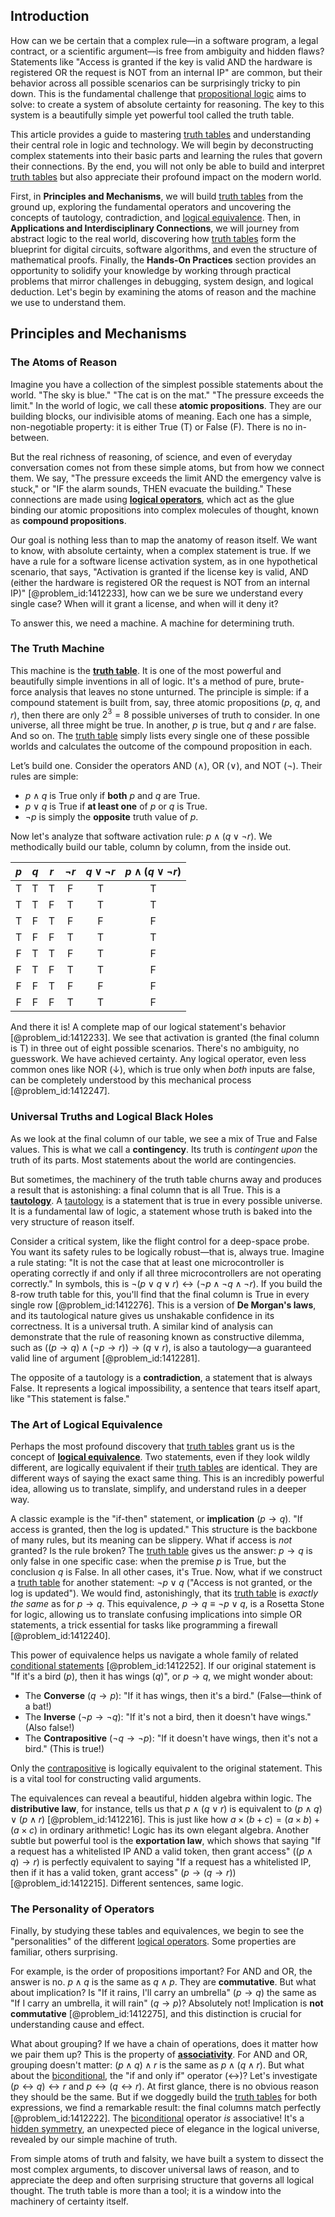 ## Introduction
How can we be certain that a complex rule—in a software program, a legal contract, or a scientific argument—is free from ambiguity and hidden flaws? Statements like "Access is granted if the key is valid AND the hardware is registered OR the request is NOT from an internal IP" are common, but their behavior across all possible scenarios can be surprisingly tricky to pin down. This is the fundamental challenge that [propositional logic](@article_id:143041) aims to solve: to create a system of absolute certainty for reasoning. The key to this system is a beautifully simple yet powerful tool called the truth table.

This article provides a guide to mastering [truth tables](@article_id:145188) and understanding their central role in logic and technology. We will begin by deconstructing complex statements into their basic parts and learning the rules that govern their connections. By the end, you will not only be able to build and interpret [truth tables](@article_id:145188) but also appreciate their profound impact on the modern world.

First, in **Principles and Mechanisms**, we will build [truth tables](@article_id:145188) from the ground up, exploring the fundamental operators and uncovering the concepts of tautology, contradiction, and [logical equivalence](@article_id:146430). Then, in **Applications and Interdisciplinary Connections**, we will journey from abstract logic to the real world, discovering how [truth tables](@article_id:145188) form the blueprint for digital circuits, software algorithms, and even the structure of mathematical proofs. Finally, the **Hands-On Practices** section provides an opportunity to solidify your knowledge by working through practical problems that mirror challenges in debugging, system design, and logical deduction. Let's begin by examining the atoms of reason and the machine we use to understand them.

## Principles and Mechanisms

### The Atoms of Reason

Imagine you have a collection of the simplest possible statements about the world. "The sky is blue." "The cat is on the mat." "The pressure exceeds the limit." In the world of logic, we call these **atomic propositions**. They are our building blocks, our indivisible atoms of meaning. Each one has a simple, non-negotiable property: it is either True (T) or False (F). There is no in-between.

But the real richness of reasoning, of science, and even of everyday conversation comes not from these simple atoms, but from how we connect them. We say, "The pressure exceeds the limit AND the emergency valve is stuck," or "IF the alarm sounds, THEN evacuate the building." These connections are made using **[logical operators](@article_id:142011)**, which act as the glue binding our atomic propositions into complex molecules of thought, known as **compound propositions**.

Our goal is nothing less than to map the anatomy of reason itself. We want to know, with absolute certainty, when a complex statement is true. If we have a rule for a software license activation system, as in one hypothetical scenario, that says, "Activation is granted if the license key is valid, AND (either the hardware is registered OR the request is NOT from an internal IP)" [@problem_id:1412233], how can we be sure we understand every single case? When will it grant a license, and when will it deny it?

To answer this, we need a machine. A machine for determining truth.

### The Truth Machine

This machine is the **[truth table](@article_id:169293)**. It is one of the most powerful and beautifully simple inventions in all of logic. It's a method of pure, brute-force analysis that leaves no stone unturned. The principle is simple: if a compound statement is built from, say, three atomic propositions ($p$, $q$, and $r$), then there are only $2^3 = 8$ possible universes of truth to consider. In one universe, all three might be true. In another, $p$ is true, but $q$ and $r$ are false. And so on. The [truth table](@article_id:169293) simply lists every single one of these possible worlds and calculates the outcome of the compound proposition in each.

Let’s build one. Consider the operators AND ($\land$), OR ($\lor$), and NOT ($\neg$). Their rules are simple:
*   $p \land q$ is True only if **both** $p$ and $q$ are True.
*   $p \lor q$ is True if **at least one** of $p$ or $q$ is True.
*   $\neg p$ is simply the **opposite** truth value of $p$.

Now let's analyze that software activation rule: $p \land (q \lor \neg r)$. We methodically build our table, column by column, from the inside out.

| $p$ | $q$ | $r$ | $\neg r$ | $q \lor \neg r$ | $p \land (q \lor \neg r)$ |
|:---:|:---:|:---:|:--------:|:---------------:|:-------------------------:|
| T   | T   | T   | F        | T               | T                         |
| T   | T   | F   | T        | T               | T                         |
| T   | F   | T   | F        | F               | F                         |
| T   | F   | F   | T        | T               | T                         |
| F   | T   | T   | F        | T               | F                         |
| F   | T   | F   | T        | T               | F                         |
| F   | F   | T   | F        | F               | F                         |
| F   | F   | F   | T        | T               | F                         |

And there it is! A complete map of our logical statement's behavior [@problem_id:1412233]. We see that activation is granted (the final column is T) in three out of eight possible scenarios. There's no ambiguity, no guesswork. We have achieved certainty. Any logical operator, even less common ones like NOR ($\downarrow$), which is true only when *both* inputs are false, can be completely understood by this mechanical process [@problem_id:1412247].

### Universal Truths and Logical Black Holes

As we look at the final column of our table, we see a mix of True and False values. This is what we call a **contingency**. Its truth is *contingent upon* the truth of its parts. Most statements about the world are contingencies.

But sometimes, the machinery of the truth table churns away and produces a result that is astonishing: a final column that is all True. This is a **[tautology](@article_id:143435)**. A [tautology](@article_id:143435) is a statement that is true in every possible universe. It is a fundamental law of logic, a statement whose truth is baked into the very structure of reason itself.

Consider a critical system, like the flight control for a deep-space probe. You want its safety rules to be logically robust—that is, always true. Imagine a rule stating: "It is not the case that at least one microcontroller is operating correctly if and only if all three microcontrollers are not operating correctly." In symbols, this is $\neg(p \lor q \lor r) \leftrightarrow (\neg p \land \neg q \land \neg r)$. If you build the 8-row truth table for this, you'll find that the final column is True in every single row [@problem_id:1412276]. This is a version of **De Morgan's laws**, and its tautological nature gives us unshakable confidence in its correctness. It is a universal truth. A similar kind of analysis can demonstrate that the rule of reasoning known as constructive dilemma, such as $((p \rightarrow q) \land (\neg p \rightarrow r)) \rightarrow (q \lor r)$, is also a tautology—a guaranteed valid line of argument [@problem_id:1412281].

The opposite of a tautology is a **contradiction**, a statement that is always False. It represents a logical impossibility, a sentence that tears itself apart, like "This statement is false."

### The Art of Logical Equivalence

Perhaps the most profound discovery that [truth tables](@article_id:145188) grant us is the concept of **[logical equivalence](@article_id:146430)**. Two statements, even if they look wildly different, are logically equivalent if their [truth tables](@article_id:145188) are identical. They are different ways of saying the exact same thing. This is an incredibly powerful idea, allowing us to translate, simplify, and understand rules in a deeper way.

A classic example is the "if-then" statement, or **implication** ($p \to q$). "If access is granted, then the log is updated." This structure is the backbone of many rules, but its meaning can be slippery. What if access is *not* granted? Is the rule broken? The [truth table](@article_id:169293) gives us the answer: $p \to q$ is only false in one specific case: when the premise $p$ is True, but the conclusion $q$ is False. In all other cases, it's True. Now, what if we construct a [truth table](@article_id:169293) for another statement: $\neg p \lor q$ ("Access is not granted, or the log is updated"). We would find, astonishingly, that its [truth table](@article_id:169293) is *exactly the same* as for $p \to q$. This equivalence, $p \to q \equiv \neg p \lor q$, is a Rosetta Stone for logic, allowing us to translate confusing implications into simple OR statements, a trick essential for tasks like programming a firewall [@problem_id:1412240].

This power of equivalence helps us navigate a whole family of related [conditional statements](@article_id:268326) [@problem_id:1412252]. If our original statement is "If it's a bird ($p$), then it has wings ($q$)", or $p \to q$, we might wonder about:
*   The **Converse** ($q \to p$): "If it has wings, then it's a bird." (False—think of a bat!)
*   The **Inverse** ($\neg p \to \neg q$): "If it's not a bird, then it doesn't have wings." (Also false!)
*   The **Contrapositive** ($\neg q \to \neg p$): "If it doesn't have wings, then it's not a bird." (This is true!)

Only the [contrapositive](@article_id:264838) is logically equivalent to the original statement. This is a vital tool for constructing valid arguments.

The equivalences can reveal a beautiful, hidden algebra within logic. The **distributive law**, for instance, tells us that $p \land (q \lor r)$ is equivalent to $(p \land q) \lor (p \land r)$ [@problem_id:1412216]. This is just like how $a \times (b+c) = (a \times b) + (a \times c)$ in ordinary arithmetic! Logic has its own elegant algebra. Another subtle but powerful tool is the **exportation law**, which shows that saying "If a request has a whitelisted IP AND a valid token, then grant access" ($(p \land q) \to r$) is perfectly equivalent to saying "If a request has a whitelisted IP, then if it has a valid token, grant access" ($p \to (q \to r)$) [@problem_id:1412215]. Different sentences, same logic.

### The Personality of Operators

Finally, by studying these tables and equivalences, we begin to see the "personalities" of the different [logical operators](@article_id:142011). Some properties are familiar, others surprising.

For example, is the order of propositions important? For AND and OR, the answer is no. $p \land q$ is the same as $q \land p$. They are **commutative**. But what about implication? Is "If it rains, I'll carry an umbrella" ($p \to q$) the same as "If I carry an umbrella, it will rain" ($q \to p$)? Absolutely not! Implication is **not commutative** [@problem_id:1412275], and this distinction is crucial for understanding cause and effect.

What about grouping? If we have a chain of operations, does it matter how we pair them up? This is the property of **[associativity](@article_id:146764)**. For AND and OR, grouping doesn't matter: $(p \land q) \land r$ is the same as $p \land (q \land r)$. But what about the [biconditional](@article_id:264343), the "if and only if" operator ($\leftrightarrow$)? Let's investigate $(p \leftrightarrow q) \leftrightarrow r$ and $p \leftrightarrow (q \leftrightarrow r)$. At first glance, there is no obvious reason they should be the same. But if we doggedly build the [truth tables](@article_id:145188) for both expressions, we find a remarkable result: the final columns match perfectly [@problem_id:1412222]. The [biconditional](@article_id:264343) operator *is* associative! It's a [hidden symmetry](@article_id:168787), an unexpected piece of elegance in the logical universe, revealed by our simple machine of truth.

From simple atoms of truth and falsity, we have built a system to dissect the most complex arguments, to discover universal laws of reason, and to appreciate the deep and often surprising structure that governs all logical thought. The truth table is more than a tool; it is a window into the machinery of certainty itself.